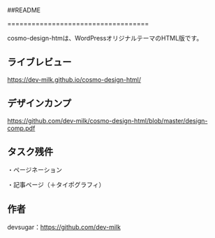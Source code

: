 ##README

===================================

 cosmo-design-htmは、WordPressオリジナルテーマのHTML版です。

ライブレビュー
--------------

https://dev-milk.github.io/cosmo-design-html/

デザインカンプ
--------------------------
https://github.com/dev-milk/cosmo-design-html/blob/master/design-comp.pdf


タスク残件
--------------------------

・ページネーション

・記事ページ（＋タイポグラフィ）

作者
------
devsugar：https://github.com/dev-milk


